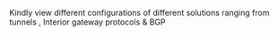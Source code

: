 Kindly view different configurations of different solutions ranging from tunnels , Interior gateway protocols & BGP
